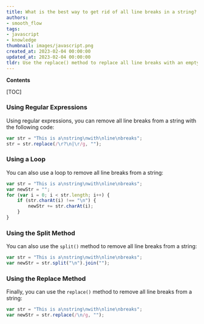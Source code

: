 ```yaml
---
title: What is the best way to get rid of all line breaks in a string?
authors:
- smooth_flow
tags:
- javascript
- knowledge
thumbnail: images/javascript.png
created_at: 2023-02-04 00:00:00
updated_at: 2023-02-04 00:00:00
tldr: Use the replace() method to replace all line breaks with an empty string.
---
```


**Contents**

[TOC]

### Using Regular Expressions

Using regular expressions, you can remove all line breaks from a string with the following code:

```javascript
var str = "This is a\nstring\nwith\nline\nbreaks";
str = str.replace(/\r?\n|\r/g, "");
```

### Using a Loop

You can also use a loop to remove all line breaks from a string:

```javascript
var str = "This is a\nstring\nwith\nline\nbreaks";
var newStr = "";
for (var i = 0; i < str.length; i++) {
    if (str.charAt(i) !== "\n") {
        newStr += str.charAt(i);
    }
}
```

### Using the Split Method

You can also use the `split()` method to remove all line breaks from a string:

```javascript
var str = "This is a\nstring\nwith\nline\nbreaks";
var newStr = str.split("\n").join("");
```

### Using the Replace Method

Finally, you can use the `replace()` method to remove all line breaks from a string:

```javascript
var str = "This is a\nstring\nwith\nline\nbreaks";
var newStr = str.replace(/\n/g, "");
```
